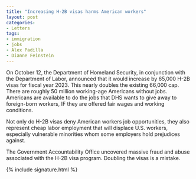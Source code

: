```yaml
---
title: "Increasing H-2B visas harms American workers"
layout: post
categories:
- Letters
tags:
- immigration
- jobs
- Alex Padilla
- Dianne Feinstein
---
```


On October 12, the Department of Homeland Security, in conjunction with the Department of Labor, announced that it would increase by 65,000 H-2B visas for fiscal year 2023. This nearly doubles the existing 66,000 cap. There are roughly 50 million working-age Americans without jobs. Americans are available to do the jobs that DHS wants to give away to foreign-born workers, IF they are offered fair wages and working conditions.

Not only do H-2B visas deny American workers job opportunities, they also represent cheap labor employment that will displace U.S. workers, especially vulnerable minorities whom some employers hold prejudices against.

The Government Accountability Office uncovered massive fraud and abuse associated with the H-2B visa program. Doubling the visas is a mistake.

{% include signature.html %}
